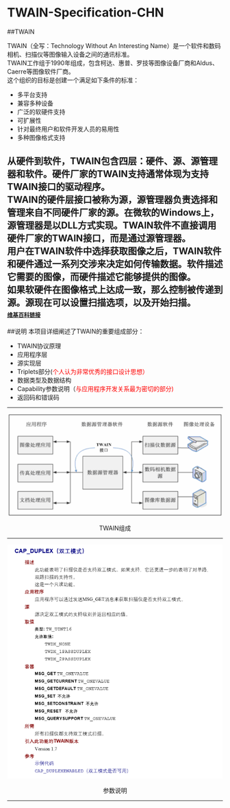 TWAIN-Specification-CHN
===================================================

##TWAIN

TWAIN（全写：Technology Without An Interesting Name）是一个软件和数码相机、扫描仪等图像输入设备之间的通讯标准。  
TWAIN工作组于1990年组成，包含柯达、惠普、罗技等图像设备厂商和Aldus、Caerre等图像软件厂商。  
这个组织的目标是创建一个满足如下条件的标准：  

- 多平台支持
- 兼容多种设备
- 广泛的软硬件支持
- 可扩展性
- 针对最终用户和软件开发人员的易用性
- 多种图像格式支持  

从硬件到软件，TWAIN包含四层：硬件、源、源管理器和软件。硬件厂家的TWAIN支持通常体现为支持TWAIN接口的驱动程序。  
TWAIN的硬件层接口被称为源，源管理器负责选择和管理来自不同硬件厂家的源。在微软的Windows上，源管理器是以DLL方式实现。TWAIN软件不直接调用硬件厂家的TWAIN接口，而是通过源管理器。  
用户在TWAIN软件中选择获取图像之后，TWAIN软件和硬件通过一系列交涉来决定如何传输数据。软件描述它需要的图像，而硬件描述它能够提供的图像。  
如果软硬件在图像格式上达成一致，那么控制被传递到源。源现在可以设置扫描选项，以及开始扫描。  
<font size=2>[维基百科链接](https://en.wikipedia.org/wiki/TWAIN "维基百科-TWAIN")</font>
----------
##说明
本项目详细阐述了TWAIN的重要组成部分：  

- TWAIN协议原理
- 应用程序层
- 源实现层
- Triplets部分(<font color="red">个人认为非常优秀的接口设计思想）</font>
- 数据类型及数据结构
- Capability参数说明（<font color="red">与应用程序开发关系最为密切的部分)</font>
- 返回码和错误码

----------

![](/specImg/TWAIN.png)
<p align = "center">TWAIN组成</p>

----------
![](specImg/capability.png)
<p align = "center">参数说明</p>

----------
